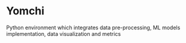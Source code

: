 # Yomchi
Python environment which integrates data pre-processing, ML models implementation, data visualization and metrics
